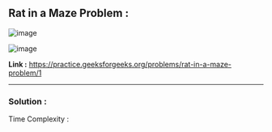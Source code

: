 ## Rat in a Maze Problem :

![image](https://user-images.githubusercontent.com/23376002/166994334-ebe442d0-7cdf-426f-b28f-e7a50465f356.png)

![image](https://user-images.githubusercontent.com/23376002/166994525-61e8e68e-c4a8-4b65-be0c-95184f735e9c.png)


**Link :** https://practice.geeksforgeeks.org/problems/rat-in-a-maze-problem/1


---------------------------------------------------------------------------------------------------------------------------------------------------------


### Solution :

Time Complexity :



